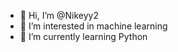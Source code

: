 - 👋 Hi, I’m @Nikeyy2
- 👀 I’m interested in machine learning
- 🌱 I’m currently learning Python

<!---
Nikeyy2/Nikeyy2 is a ✨ special ✨ repository because its `README.md` (this file) appears on your GitHub profile.
You can click the Preview link to take a look at your changes.
--->
